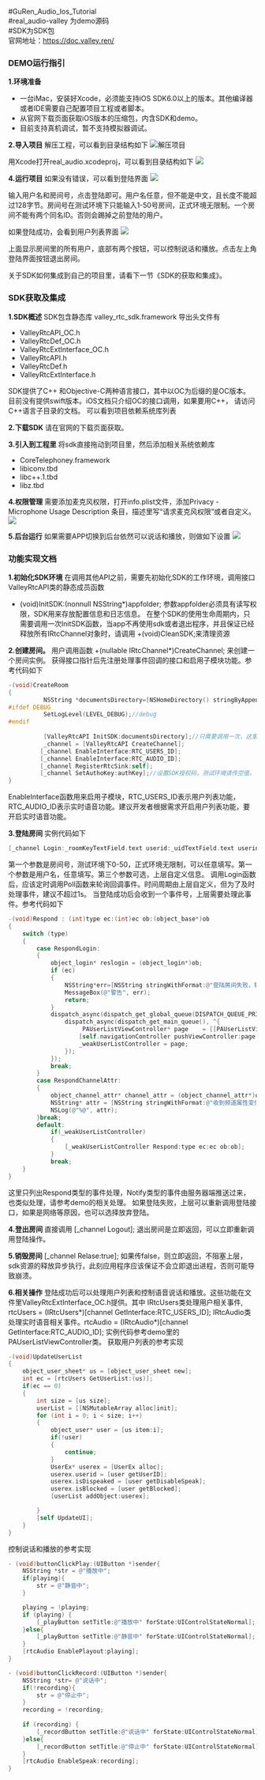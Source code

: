 #GuRen_Audio_Ios_Tutorial<br>
#real_audio-valley 为demo源码<br>
#SDK为SDK包<br>
官网地址：https://doc.valley.ren/
### DEMO运行指引
**1.环境准备**
-  一台iMac，安装好Xcode，必须能支持iOS SDK6.0以上的版本。其他编译器或者IDE需要自己配置项目工程或者脚本。
-  从官网下载页面获取iOS版本的压缩包，内含SDK和demo。
-  目前支持真机调试，暂不支持模拟器调试。

**2.导入项目**
解压工程，可以看到目录结构如下
![解压项目](https://doc.valley.ren/images/2017-11-20/5a127a6ab2508.png "解压项目")

用Xcode打开real_audio.xcodeproj，可以看到目录结构如下
![](https://doc.valley.ren/images/2017-11-20/5a127cc4e56b1.png)

**4.运行项目**
如果没有错误，可以看到登陆界面
![](https://doc.valley.ren/images/2017-11-20/5a1280ae84e88.jpg)

输入用户名和房间号，点击登陆即可。用户名任意，但不能是中文，且长度不能超过128字节。房间号在测试环境下只能输入1-50号房间，正式环境无限制。一个房间不能有两个同名ID。否则会踢掉之前登陆的用户。

如果登陆成功，会看到用户列表界面
![](https://doc.valley.ren/images/2017-11-20/5a12818740025.jpg)

上面显示房间里的所有用户，底部有两个按钮，可以控制说话和播放。点击左上角登陆界面按钮退出房间。

关于SDK如何集成到自己的项目里，请看下一节《SDK的获取和集成》。


### SDK获取及集成
**1.SDK概述**
SDK包含静态库
valley_rtc_sdk.framework
导出头文件有
- ValleyRtcAPI_OC.h
- ValleyRtcDef_OC.h
- ValleyRtcExtInterface_OC.h
- ValleyRtcAPI.h
- ValleyRtcDef.h
- ValleyRtcExtInterface.h

SDK提供了C++ 和Objective-C两种语言接口，其中以OC为后缀的是OC版本。目前没有提供swift版本。iOS文档只介绍OC的接口调用，如果要用C++， 请访问C++语言子目录的文档。
可以看到项目依赖系统库列表

**2.下载SDK**
请在官网的下载页面获取。

**3.引入到工程里**
将sdk直接拖动到项目里，然后添加相关系统依赖库
-  CoreTelephoney.framework
-  libiconv.tbd
-  libc++.1.tbd
-  libz.tbd

**4.权限管理**
需要添加麦克风权限，打开info.plist文件，添加Privacy - Microphone Usage Description 条目，描述里写“请求麦克风权限”或者自定义。
![](https://doc.valley.ren/images/2017-11-20/5a127e8b714d6.png)

**5.后台运行**
如果需要APP切换到后台依然可以说话和播放，则做如下设置
![](https://doc.valley.ren/images/2017-11-20/5a127e9e23046.png)

### 功能实现文档
**1.初始化SDK环境**
在调用其他API之前，需要先初始化SDK的工作环境，调用接口
ValleyRtcAPI类的静态成员函数
+ (void)InitSDK:(nonnull NSString*)appfolder;
参数appfolder必须具有读写权限，SDK用来存放配置信息和日志信息。
在整个SDK的使用生命周期内，只需要调用一次InitSDK函数，当app不再使用sdk或者退出程序，并且保证已经释放所有IRtcChannel对象时，请调用
+(void)CleanSDK;来清理资源

**2.创建房间。**
用户调用函数 +(nullable IRtcChannel*)CreateChannel; 来创建一个房间实例。
获得接口指针后先注册处理事件回调的接口和启用子模块功能。参考代码如下
```objective-c
-(void)CreateRoom
{
          NSString *documentsDirectory=[NSHomeDirectory() stringByAppendingPathComponent:@"Documents"];
#ifdef DEBUG
          SetLogLevel(LEVEL_DEBUG);//debug
#endif
    
          [ValleyRtcAPI InitSDK:documentsDirectory];//只需要调用一次，这里演示原因，没有判断多次调用。
          _channel = [ValleyRtcAPI CreateChannel];
         [_channel EnableInterface:RTC_USERS_ID];
         [_channel EnableInterface:RTC_AUDIO_ID];
         [_channel RegisterRtcSink:self];
         [_channel SetAuthoKey:authKey];//设置SDK授权码，测试环境请传空值。
}
```
EnableInterface函数用来启用子模块，RTC_USERS_ID表示用户列表功能，RTC_AUDIO_ID表示实时语音功能。建议开发者根据需求开启用户列表功能，要开启实时语音功能。

**3.登陆房间**
实例代码如下
```objective-c
[_channel Login:_roomKeyTextField.text userid:_uidTextField.text userinfo:nil];
```
第一个参数是房间号，测试环境下0-50，正式环境无限制，可以任意填写。第一个参数是用户名，任意填写。第三个参数可选，上层自定义信息。
调用Login函数后，应该定时调用Poll函数来轮询回调事件。时间周期由上层自定义，但为了及时处理事件，建议不超过1s。
当登陆成功后会收到一个事件号，上层需要处理此事件。参考代码如下
```objective-c
-(void)Respond : (int)type ec:(int)ec ob:(object_base*)ob
{
    switch (type)
    {
        case RespondLogin:
        {
            object_login* reslogin = (object_login*)ob;
            if (ec)
            {
                NSString*err=[NSString stringWithFormat:@"登陆房间失败，错误原因：%@",[ValleyRtcAPI GetErrDesc:ec]];
                MessageBox(@"警告", err);
                return;
            }
            dispatch_async(dispatch_get_global_queue(DISPATCH_QUEUE_PRIORITY_DEFAULT, 0), ^{
                dispatch_async(dispatch_get_main_queue(), ^{
                     PAUserListViewController* page    = [[PAUserListViewController alloc] initWithChannel:_channel ];// 要注册回调事件。
                    [self.navigationController pushViewController:page animated:YES];
                    _weakUserListController = page;
                });
            });
            break;
        }
        case RespondChannelAttr:
        {
            object_channel_attr* channel_attr = (object_channel_attr*)ob;
            NSString* attr = [NSString stringWithFormat:@"收到频道属性变化：%@:%@",[channel_attr getAttrName] ,[channel_attr getAttrValue]];
            NSLog(@"%@", attr);
        }break;
        default:
            if(_weakUserListController)
            {
                [_weakUserListController Respond:type ec:ec ob:ob];
            }
            break;
    }
}
```
这里只列出Respond类型的事件处理，Notify类型的事件由服务器端推送过来，也类似处理，请参考demo的相关处理。
如果登陆失败，上层可以重新调用登陆接口，如果是网络等原因，也可以选择放弃登陆。

**4.登出房间**
直接调用
[_channel Logout];
退出房间是立即返回，可以立即重新调用登陆操作。

**5.销毁房间**
[_channel Relase:true];
如果传false，则立即返回，不阻塞上层，sdk资源的释放异步执行，此刻应用程序应该保证不会立即退出进程，否则可能导致崩溃。

**6.相关操作**
登陆成功后可以处理用户列表和控制语音说话和播放。这些功能在文件里ValleyRtcExtInterface_OC.h提供。其中
IRtcUsers类处理用户相关事件,  rtcUsers = (IRtcUsers*)[channel GetInterface:RTC_USERS_ID];
IRtcAudio类处理实时语音相关事件。rtcAudio = (IRtcAudio*)[channel GetInterface:RTC_AUDIO_ID];
实例代码参考demo里的PAUserListViewController类。
获取用户列表的参考实现
```objective-c
-(void)UpdateUserList
{
    object_user_sheet* us = [object_user_sheet new];
    int ec = [rtcUsers GetUserList:(us)];
    if(ec == 0)
    {
        int size = [us size];
        userList = [[NSMutableArray alloc]init];
        for (int i = 0; i < size; i++)
        {
            object_user* user = [us item:i];
            if(!user)
            {
                continue;
            }
            UserEx* userex = [UserEx alloc];
            userex.userid = [user getUserID];
            userex.isDispeaked = [user getDisableSpeak];
            userex.isBlocked = [user getBlocked];
            [userList addObject:userex];

        }
        [self UpdateUI];
    }
}
```
控制说话和播放的参考实现
```objective-c
- (void)buttonClickPlay:(UIButton *)sender{
    NSString *str = @"播放中";
    if(playing){
        str = @"静音中";
    }

    playing = !playing;
    if (playing) {
        [_playButton setTitle:@"播放中" forState:UIControlStateNormal];
    }else{
        [_playButton setTitle:@"静音中" forState:UIControlStateNormal];
    }
    [rtcAudio EnablePlayout:playing];
}

- (void)buttonClickRecord:(UIButton *)sender{
    NSString *str= @"说话中";
    if(!recording){
        str = @"停止中";
    }
    recording = !recording;
    
    if (recording) {
        [_recordButton setTitle:@"说话中" forState:UIControlStateNormal];
    }else{
        [_recordButton setTitle:@"停止中" forState:UIControlStateNormal];
    }
    [rtcAudio EnableSpeak:recording];
}
```
